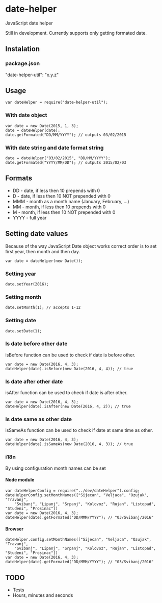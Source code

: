 # date-helper
JavaScript date helper

Still in development. Currently supports only getting formated date.

## Instalation

### package.json
"date-helper-util": "x.y.z"

## Usage
```
var dateHelper = require("date-helper-util");
```

### With date object
```
var date = new Date(2015, 1, 3);
date = dateHelper(date);
date.getFormated("DD/MM/YYYY"); // outputs 03/02/2015
```

### With date string and date format string
```
date = dateHelper("03/02/2015", "DD/MM/YYYY");
date.getFormated("YYYY/MM/DD"); // outputs 2015/02/03
```

## Formats
- DD - date, if less then 10 prepends with 0
- D - date, if less then 10 NOT prepended with 0
- MMM - month as a month name (January, February, ...)
- MM - month, if less then 10 prepends with 0
- M - month, if less then 10 NOT prepended with 0
- YYYY - full year

## Setting date values
Because of the way JavaScript Date object works correct
order is to set first year, then month and then day.
```
var date = dateHelper(new Date());
```

### Setting year
```
date.setYear(2016);
```

### Setting month
```
date.setMonth(1); // accepts 1-12
```

### Setting date
```
date.setDate(1);
```

### Is date before other date
isBefore function can be used to check if date is before other.
```
var date = new Date(2016, 4, 3);
dateHelper(date).isBefore(new Date(2016, 4, 4)); // true
```

### Is date after other date
isAfter function can be used to check if date is after other.
```
var date = new Date(2016, 4, 3);
dateHelper(date).isAfter(new Date(2016, 4, 2)); // true
```

### Is date same as other date
isSameAs function can be used to check if date at same time as other.
```
var date = new Date(2016, 4, 3);
dateHelper(date).isSameAs(new Date(2016, 4, 3)); // true
```

### i18n
By using configuration month names can be set

#### Node module
```
var dateHelperConfig = require("../dev/dateHelper").config;
dateHelperConfig.setMonthNames(["Sijecan", "Veljaca", "Ozujak", "Travanj",
    "Svibanj", "Lipanj", "Srpanj", "Kolovoz", "Rujan", "Listopad", "Studeni", "Prosinac"])
var date = new Date(2016, 4, 3);
dateHelper(date).getFormated("DD/MMM/YYYY"); // "03/Svibanj/2016"
```

#### Browser
```
dateHelper.config.setMonthNames(["Sijecan", "Veljaca", "Ozujak", "Travanj",
    "Svibanj", "Lipanj", "Srpanj", "Kolovoz", "Rujan", "Listopad", "Studeni", "Prosinac"])
var date = new Date(2016, 4, 3);
dateHelper(date).getFormated("DD/MMM/YYYY"); // "03/Svibanj/2016"
```

## TODO
- Tests
- Hours, minutes and seconds

